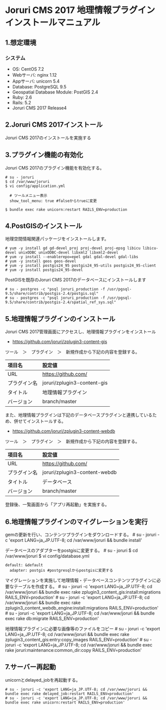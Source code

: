# Joruri CMS 2017 地理情報プラグイン インストールマニュアル

## 1.想定環境

### システム

* OS: CentOS 7.2
* Webサーバ: nginx 1.12
* Appサーバ: unicorn 5.4
* Database: PostgreSQL 9.5
* Geospatial Database Module: PostGIS 2.4
* Ruby: 2.6
* Rails: 5.2
* Joruri CMS 2017 Release4

## 2.Joruri CMS 2017インストール

Joruri CMS 2017のインストールを実施する

## 3.プラグイン機能の有効化

Joruri CMS 2017のプラグイン機能を有効化する。

    # su - joruri
    $ cd /var/www/joruri
    $ vi config/application.yml
```
  # ツールメニュー表示
  show_tool_menu: true #falseからtrueに変更
```
    $ bundle exec rake unicorn:restart RAILS_ENV=production

## 4.PostGISのインストール
地理空間情報関連パッケージをインストールします。

    # yum -y install gd gd-devel proj proj-devel proj-epsg libicu libicu-devel unixODBC unixODBC-devel libxml2 libxml2-devel
    # yum -y install --enablerepo=epel gdal gdal-devel gdal-libs
    # yum -y install geos geos-devel
    # yum -y install postgis24_95 postgis24_95-utils postgis24_95-client
    # yum -y install postgis24_95-devel

PostGISを既存のJoruri CMS 2017のデータベースにインストールします

    # su - postgres -c "psql joruri_production -f /usr/pgsql-9.5/share/contrib/postgis-2.4/postgis.sql"
    # su - postgres -c "psql joruri_production -f /usr/pgsql-9.5/share/contrib/postgis-2.4/spatial_ref_sys.sql"

## 5.地理情報プラグインのインストール

Joruri CMS 2017管理画面にアクセスし、地理情報プラグインをインストール

* https://github.com/joruri/zplugin3-content-gis

ツール　＞　プラグイン　＞　新規作成から下記の内容を登録する。

|項目名|設定値|
|:----------|:---------------|
|URL|https://github.com/|
|プラグイン名|joruri/zplugin3-content-gis|
|タイトル|地理情報プラグイン|
|バージョン|branch/master|

また、地理情報プラグインは下記のデータベースプラグインと連携しているため、併せてインストールする。

* https://github.com/joruri/zplugin3-content-webdb

ツール　＞　プラグイン　＞　新規作成から下記の内容を登録する。

|項目名|設定値|
|:----------|:---------------|
|URL|https://github.com/|
|プラグイン名|joruri/zplugin3-content-webdb|
|タイトル|データベース|
|バージョン|branch/master|

登録後、一覧画面から「アプリ再起動」を実施する。

## 6.地理情報プラグインのマイグレーションを実行

gemの更新を行い、コンテンツプラグインをダウンロードする。
    # su - joruri -c 'export LANG=ja_JP.UTF-8; cd /var/www/joruri && bundle install'

データベースのアダプターをpostgisに変更する。
    # su - joruri
    $ cd /var/www/joruri
    $ vi config/database.yml
```
default: &default
  adapter: postgis #postgresqlからpostgisに変更する
```

マイグレーションを実施して地理情報・データベースコンテンツプラグインに必要なテーブルを作成する。
    # su - joruri -c 'export LANG=ja_JP.UTF-8; cd /var/www/joruri && bundle exec rake zplugin3_content_gis:install:migrations RAILS_ENV=production'
    # su - joruri -c 'export LANG=ja_JP.UTF-8; cd /var/www/joruri && bundle exec rake zplugin3_content_webdb_engine:install:migrations RAILS_ENV=production'
    # su - joruri -c 'export LANG=ja_JP.UTF-8; cd /var/www/joruri && bundle exec rake db:migrate RAILS_ENV=production'

地理情報プラグインに必要な画像等のファイルをコピー
    # su - joruri -c 'export LANG=ja_JP.UTF-8; cd /var/www/joruri && bundle exec rake zplugin3_content_gis:entry:copy_images RAILS_ENV=production'
    # su - joruri -c 'export LANG=ja_JP.UTF-8; cd /var/www/joruri && bundle exec rake joruri:maintenance:common_dir:copy RAILS_ENV=production'

## 7.サーバー再起動

unicornとdelayed_jobを再起動する。

    # su - joruri -c 'export LANG=ja_JP.UTF-8; cd /var/www/joruri && bundle exec rake delayed_job:restart RAILS_ENV=production'
    # su - joruri -c 'export LANG=ja_JP.UTF-8; cd /var/www/joruri && bundle exec rake unicorn:restart RAILS_ENV=production'
